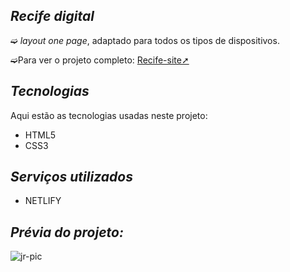 ## _Recife digital_

➫ _layout one page_, adaptado para todos os tipos de dispositivos.

➫Para ver o projeto completo: [Recife-site➚](https://recife-site.netlify.app/)

## _Tecnologias_ 

Aqui estão as tecnologias usadas neste projeto:

* HTML5
* CSS3

## _Serviços utilizados_
* NETLIFY

## _Prévia do projeto:_ 
<img align="center" alt="jr-pic"  src="https://user-images.githubusercontent.com/110427773/194071678-2164594b-58f3-490f-937c-0d9303a8cc7c.png">







 
